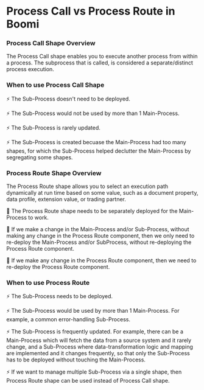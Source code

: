 # Process Call vs Process Route in Boomi

### Process Call Shape Overview
The Process Call shape enables you to execute another process from within a process. The subprocess that is called, is considered a separate/distinct process execution.

### When to use Process Call Shape
:zap: The Sub-Process doesn't need to be deployed.

:zap: The Sub-Process would not be used by more than 1 Main-Process.

:zap: The Sub-Process is rarely updated.

:zap: The Sub-Process is created becuase the Main-Process had too many shapes, for which the Sub-Process helped declutter the Main-Process by segregating some shapes.

### Process Route Shape Overview
The Process Route shape allows you to select an execution path dynamically at run time based on some value, such as a document property, data profile, extension value, or trading partner.

:key: The Process Route shape needs to be separately deployed for the Main-Process to work.

:key: If we make a change in the Main-Process and/or Sub-Process, without making any change in the Process Route component, then we only need to re-deploy the Main-Process and/or SubProcess, without re-deploying the Process Route component.

:key: If we make any change in the Process Route component, then we need to re-deploy the Process Route component.

### When to use Process Route
:zap: The Sub-Process needs to be deployed.

:zap: The Sub-Process would be used by more than 1 Main-Process. For example, a common error-handling Sub-Process.

:zap: The Sub-Process is frequently updated. For example, there can be a Main-Process which will fetch the data from a source system and it rarely change, and a Sub-Process where data-transformation logic and mapping are implemented and it changes frequently, so that only the Sub-Process has to be deployed without touching the Main-Process.

:zap: If we want to manage multiple Sub-Process via a single shape, then Process Route shape can be used instead of Process Call shape.
